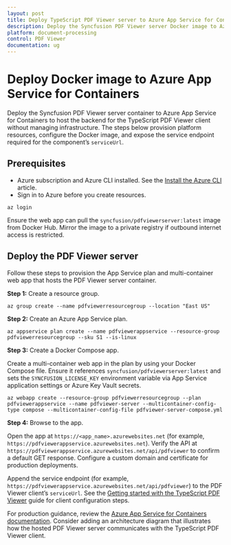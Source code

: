 ```yaml
---
layout: post
title: Deploy TypeScript PDF Viewer server to Azure App Service for Containers
description: Deploy the Syncfusion PDF Viewer server Docker image to Azure App Service for Containers and connect it to the TypeScript PDF Viewer client.
platform: document-processing
control: PDF Viewer
documentation: ug
---
```


# Deploy Docker image to Azure App Service for Containers

Deploy the Syncfusion PDF Viewer server container to Azure App Service for Containers to host the backend for the TypeScript PDF Viewer client without managing infrastructure. The steps below provision platform resources, configure the Docker image, and expose the service endpoint required for the component’s `serviceUrl`.

## Prerequisites

- Azure subscription and Azure CLI installed. See the [Install the Azure CLI](https://learn.microsoft.com/cli/azure/install-azure-cli) article.
- Sign in to Azure before you create resources.

```console
az login
```

Ensure the web app can pull the `syncfusion/pdfviewerserver:latest` image from Docker Hub. Mirror the image to a private registry if outbound internet access is restricted.

## Deploy the PDF Viewer server

Follow these steps to provision the App Service plan and multi-container web app that hosts the PDF Viewer server container.

**Step 1:** Create a resource group.

```console
az group create --name pdfviewerresourcegroup --location "East US"
```

**Step 2:** Create an Azure App Service plan.

```console
az appservice plan create --name pdfviewerappservice --resource-group pdfviewerresourcegroup --sku S1 --is-linux
```

**Step 3:** Create a Docker Compose app.

Create a multi-container web app in the plan by using your Docker Compose file. Ensure it references `syncfusion/pdfviewerserver:latest` and sets the `SYNCFUSION_LICENSE_KEY` environment variable via App Service application settings or Azure Key Vault secrets.

```console
az webapp create --resource-group pdfviewerresourcegroup --plan pdfviewerappservice --name pdfviewer-server --multicontainer-config-type compose --multicontainer-config-file pdfviewer-server-compose.yml
```

**Step 4:** Browse to the app.

Open the app at `https://<app_name>.azurewebsites.net` (for example, `https://pdfviewerappservice.azurewebsites.net`). Verify the API at `https://pdfviewerappservice.azurewebsites.net/api/pdfviewer` to confirm a default GET response. Configure a custom domain and certificate for production deployments.

Append the service endpoint (for example, `https://pdfviewerappservice.azurewebsites.net/api/pdfviewer`) to the PDF Viewer client’s `serviceUrl`. See the [Getting started with the TypeScript PDF Viewer](https://help.syncfusion.com/document-processing/pdf/pdf-viewer/javascript-es6/getting-started/) guide for client configuration steps.

For production guidance, review the [Azure App Service for Containers documentation](https://learn.microsoft.com/azure/app-service/containers/quickstart-multi-container). Consider adding an architecture diagram that illustrates how the hosted PDF Viewer server communicates with the TypeScript PDF Viewer client.
